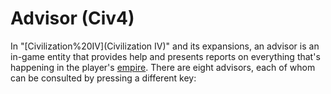# Advisor (Civ4)

In "[Civilization%20IV](Civilization IV)" and its expansions, an advisor is an in-game entity that provides help and presents reports on everything that's happening in the player's [empire](empire). There are eight advisors, each of whom can be consulted by pressing a different key: